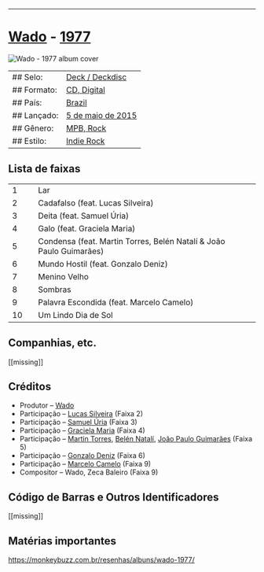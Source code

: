 ___
# [Wado](https://www.discogs.com/artist/1071855-Wado) - [1977](https://open.spotify.com/album/22FGWsSSciJYR3wpPJAN1E)

![Wado - 1977 album cover](<missing>)

| | |
|---|---|
|## Selo:|[Deck / Deckdisc](https://music.apple.com/us/album/1977/987294286)|
|## Formato:|[CD, Digital](https://www.discogs.com/search/?format_exact=CD)|
|## País:|[Brazil](https://www.discogs.com/search/?country_exact=Brazil)|
|## Lançado:|[5 de maio de 2015](https://music.apple.com/us/album/1977/987294286)|
|## Gênero:|[MPB, Rock](https://www.discogs.com/search/?genre_exact=MPB)|
|## Estilo:|[Indie Rock](https://www.discogs.com/style/Indie%20Rock)|

## Lista de faixas

| | | | |
|---|---|---|---|
|1||Lar|<missing>|
|2||Cadafalso (feat. Lucas Silveira)|<missing>|
|3||Deita (feat. Samuel Úria)|<missing>|
|4||Galo (feat. Graciela Maria)|<missing>|
|5||Condensa (feat. Martin Torres, Belén Natalí & João Paulo Guimarães)|<missing>|
|6||Mundo Hostil (feat. Gonzalo Deniz)|<missing>|
|7||Menino Velho|<missing>|
|8||Sombras|<missing>|
|9||Palavra Escondida (feat. Marcelo Camelo)|<missing>|
|10||Um Lindo Dia de Sol|<missing>|

## Companhias, etc.
[[missing]]

## Créditos

- Produtor – [Wado](https://www.discogs.com/artist/1071855-Wado)
- Participação – [Lucas Silveira](https://www.discogs.com/artist/) (Faixa 2)
- Participação – [Samuel Úria](https://www.discogs.com/artist/) (Faixa 3)
- Participação – [Graciela Maria](https://www.discogs.com/artist/) (Faixa 4)
- Participação – [Martin Torres](https://www.discogs.com/artist/), [Belén Natalí](https://www.discogs.com/artist/), [João Paulo Guimarães](https://www.discogs.com/artist/) (Faixa 5)
- Participação – [Gonzalo Deniz](https://www.discogs.com/artist/) (Faixa 6)
- Participação – [Marcelo Camelo](https://www.discogs.com/artist/) (Faixa 9)
- Compositor – Wado, Zeca Baleiro (Faixa 9)

## Código de Barras e Outros Identificadores
[[missing]]
## Matérias importantes
https://monkeybuzz.com.br/resenhas/albuns/wado-1977/